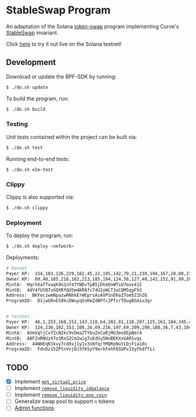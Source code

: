 # StableSwap Program

An adaptation of the Solana [token-swap](https://github.com/solana-labs/solana-program-library/tree/master/token-swap/program) program implementing Curve's [StableSwap](https://www.curve.fi/stableswap-paper.pdf) invariant.

Click [here](https://stableswap.pro) to try it out live on the Solana testnet!

## Development

Download or update the BPF-SDK by running:

```bash
$ ./do.sh update
```

To build the program, run:

```bash
$ ./do.sh build
```

### Testing

Unit tests contained within the project can be built via:

```bash
$ ./do.sh test
```

Running end-to-end tests:

```
$ ./do.sh e2e-test
```

### Clippy

Clippy is also supported via:

```bash
$ ./do.sh clippy
```

### Deployment

To deploy the program, run:

```bash
$ ./do.sh deploy <network>
```

Deployments:

```bash
# Devnet
Payer KP:  154,183,126,229,182,45,22,195,142,79,21,239,194,167,28,88,235,228,17,128,12,168,140,198,122,136,213,173,177,1,120,143,138,189,56,109,166,185,36,144,182,174,244,154,233,45,48,115,250,56,250,146,141,156,76,184,164,1,90,19,75,151,15,51
Owner KP:  80,48,185,216,162,213,185,194,124,56,127,40,142,152,91,99,20,188,196,219,83,180,82,9,177,106,231,225,7,224,1,16,212,28,58,239,62,198,6,244,132,114,230,21,155,15,169,229,65,220,69,39,240,73,121,142,109,101,1,205,198,40,91,56
MintA:  HqrhXafTxwqk9G1nf47YWDvTpB5jDtmUnWTsU7mse41S
MintB:  4dY4fUtB7vGQXRfQd5m4KR8fcT4U2yWLT3xCQM5qgFhS
Address:  BKFeciwmNpazwRNhkErWEprsAzAVPSnEKeZTom5Z1hZ6
ProgramID:  D1jwGRnE59kcDWuyqVoKmZdBPfc2PfsrTDugB5mio3gr


# Testnet
Payer KP:  46,1,253,168,152,143,118,64,202,81,118,207,125,161,104,245,45,252,241,16,98,177,34,66,251,26,30,189,209,53,179,84,134,204,147,202,147,12,51,80,207,225,160,255,228,9,122,121,171,46,65,234,193,9,166,131,101,139,144,25,32,245,79,148
Owner KP:  124,236,102,153,108,26,69,216,197,69,209,200,188,36,7,43,104,243,96,99,206,64,33,154,197,124,76,233,213,42,147,14,19,21,231,229,169,253,200,173,201,254,15,189,5,202,4,40,45,148,166,119,135,40,115,136,180,110,8,97,50,28,27,196
MintA:  AVmVqtjCxfZcN2kc9vDmaZTYbuZoCoRjMU3mvDEpBmr4
MintB:  A8F2nRNUzX7o3RxSZCm2wig7uEdUy5NnBEKXxGARSvqs
Address:  44WmEqKSkvy7cdXvj1y1v3sNfqcYMQReNutLDjFia1dx
ProgramID:  FdvDz15ZPtnVxj8J3fKSyY9erkFehF6SUPv15yFkdfTii
```

## TODO

- [x] Implement [`get_virtual_price`](https://github.com/curvefi/curve-contract/blob/4aa3832a4871b1c5b74af7f130c5b32bdf703af5/contracts/pool-templates/base/SwapTemplateBase.vy#L241)
- [ ] Implement [`remove_liquidity_imbalance`](https://github.com/curvefi/curve-contract/blob/4aa3832a4871b1c5b74af7f130c5b32bdf703af5/contracts/pool-templates/base/SwapTemplateBase.vy#L539)
- [ ] Implement [`remove_liquidity_one_coin`](https://github.com/curvefi/curve-contract/blob/4aa3832a4871b1c5b74af7f130c5b32bdf703af5/contracts/pool-templates/base/SwapTemplateBase.vy#L695)
- [ ] Generalize swap pool to support `n` tokens
- [ ] [Admin functions](https://github.com/curvefi/curve-contract/blob/4aa3832a4871b1c5b74af7f130c5b32bdf703af5/contracts/pool-templates/base/SwapTemplateBase.vy#L732)
